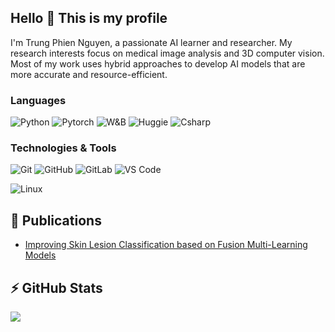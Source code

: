 ## Hello 👋 This is my profile

I'm Trung Phien Nguyen, a passionate AI learner and researcher. My research interests focus on medical image
 analysis and 3D computer vision. Most of my work uses hybrid approaches to develop AI models that are more
 accurate and resource-efficient.
### Languages
  ![Python](https://img.shields.io/badge/-Python-black?style=flat-square&logo=Python)
  ![Pytorch](https://img.shields.io/badge/PyTorch-EE4C2C?style=flat-square&logo=pytorch)
  ![W&B](https://img.shields.io/badge/Weights_&_Biases-FFBE00?style=flat-square&logo=WeightsAndBiases)
  ![Huggie](https://img.shields.io/badge/-HuggingFace-FDEE21?style=flat-square&logo=HuggingFace)
  ![Csharp](https://img.shields.io/badge/C%23-239120?style=flat-square&logo=csharp)
### Technologies & Tools
  ![Git](https://img.shields.io/badge/-Git-black?style=flat-square&logo=git)
  ![GitHub](https://img.shields.io/badge/-GitHub-181717?style=flat-square&logo=github)
  ![GitLab](https://img.shields.io/badge/-GitLab-FCA121?style=flat-square&logo=gitlab)
  ![VS Code](https://img.shields.io/badge/-VS%20Code-007ACC?style=flat-square&logo=visual-studio-code)

  ![Linux](https://img.shields.io/badge/Linux-black?style=flat-square&logo=linux)

## 🔭 Publications
 - [Improving Skin Lesion Classification based on Fusion Multi-Learning Models](https://ieeexplore.ieee.org/document/10858900)
## ⚡ GitHub Stats

<img src="https://github-readme-stats.vercel.app/api/top-langs/?username=trungphien&layout=compact&count_private=true&theme=gruvbox" />
